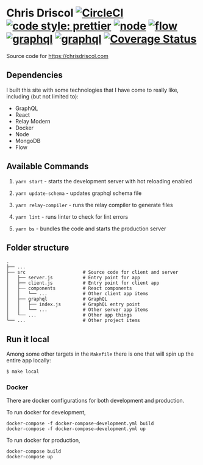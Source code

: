 # Chris Driscol [![CircleCI](https://img.shields.io/circleci/project/github/cdriscol/chris-driscol/master.svg)](https://circleci.com/gh/cdriscol/chris-driscol/tree/master) [![code style: prettier](https://img.shields.io/badge/code_style-prettier-ff69b4.svg)](https://github.com/prettier/prettier) [![node](https://img.shields.io/badge/node-%3E=8.9.0-brightgreen.svg)](https://nodejs.org) [![flow](https://img.shields.io/badge/flow-%5E0.65.0-E8BD36.svg)](https://flow.org) [![graphql](https://img.shields.io/badge/graphql-%5E0.12.3-e10098.svg)](http://graphql.org/) [![graphql](https://img.shields.io/badge/relay-%5E1.5.0-f26a01.svg)](https://facebook.github.io/relay/docs/en/next/introduction-to-relay.html) [![Coverage Status](https://coveralls.io/repos/github/cdriscol/chris-driscol/badge.svg?branch=master)](https://coveralls.io/github/cdriscol/chris-driscol?branch=master)
Source code for https://chrisdriscol.com

## Dependencies
I built this site with some technologies that I have come to really like, including (but not limited to):
- GraphQL
- React
- Relay Modern
- Docker
- Node
- MongoDB
- Flow

## Available Commands

1. `yarn start` - starts the development server with hot reloading enabled

1. `yarn update-schema` - updates graphql schema file

1. `yarn relay-compiler` - runs the relay compiler to generate files

1. `yarn lint` - runs linter to check for lint errors

1. `yarn bs` - bundles the code and starts the production server

## Folder structure
    .
    ├── ...
    ├── src                     # Source code for client and server
    │   ├── server.js           # Entry point for app
    │   ├── client.js           # Entry point for client app
    │   ├── components          # React components
    │   │   └── ...             # Other client app items
    │   ├── graphql             # GraphQL
    │   │   ├── index.js        # GraphQL entry point
    │   │   └── ...             # Other server app items
    │   └── ...                 # Other app things
    └── ...                     # Other project items


## Run it local
Among some other targets in the `Makefile` there is one that will spin up the entire app locally:
```bash
$ make local
```

### Docker
There are docker configurations for both development and production.

To run docker for development,
```
docker-compose -f docker-compose-development.yml build
docker-compose -f docker-compose-development.yml up
```

To run docker for production,
```
docker-compose build
docker-compose up
```
